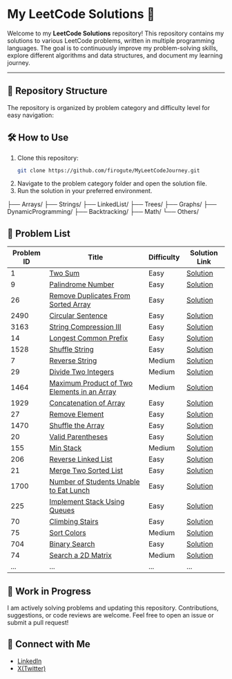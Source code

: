 # My LeetCode Solutions 🚀

Welcome to my **LeetCode Solutions** repository! This repository contains my solutions to various LeetCode problems, written in multiple programming languages. The goal is to continuously improve my problem-solving skills, explore different algorithms and data structures, and document my learning journey.

---

## 📂 Repository Structure

The repository is organized by problem category and difficulty level for easy navigation:

## 🛠️ How to Use

1. Clone this repository:
   ```bash
   git clone https://github.com/firogute/MyLeetCodeJourney.git
   ```
2. Navigate to the problem category folder and open the solution file.
3. Run the solution in your preferred environment.

├── Arrays/ ├── Strings/ ├── LinkedList/ ├── Trees/ ├── Graphs/ ├── DynamicProgramming/ ├── Backtracking/ ├── Math/ └── Others/

## 📌 Problem List

| Problem ID | Title                                                                                                                     | Difficulty | Solution Link                                                                      |
| ---------- | ------------------------------------------------------------------------------------------------------------------------- | ---------- | ---------------------------------------------------------------------------------- |
| 1          | [Two Sum](https://leetcode.com/problems/two-sum/)                                                                         | Easy       | [Solution](./1.%20TwoSum.js)                                                       |
| 9          | [Palindrome Number](https://leetcode.com/problems/palindrome-number/)                                                     | Easy       | [Solution](./9.%20PalindromeNumber.js)                                             |
| 26         | [Remove Duplicates From Sorted Array](https://leetcode.com/problems/remove-duplicates-from-sorted-array/)                 | Easy       | [Solution](./26.%20RemoveDuplicatesfromSortedArray.js)                             |
| 2490       | [Circular Sentence](https://leetcode.com/problems/circular-sentence/)                                                     | Easy       | [Solution](./2490.%20CircularSentence.py)                                          |
| 3163       | [String Compression III](https://leetcode.com/problems/string-compression-iii/)                                           | Easy       | [Solution](./3163.%20String%20Compression%20III.py)                                |
| 14         | [Longest Common Prefix](https://leetcode.com/problems/longest-common-prefix/)                                             | Easy       | [Solution](./14.%20Longest%20Common%20Prefix.py)                                   |
| 1528       | [Shuffle String](https://leetcode.com/problems/shuffle-string/)                                                           | Easy       | [Solution](./1528.%20Shuffle%20String.py)                                          |
| 7          | [Reverse String](https://leetcode.com/problems/reverse-integer/)                                                          | Medium     | [Solution](./14.%20Longest%20Common%20Prefix.py)                                   |
| 29         | [Divide Two Integers](https://leetcode.com/problems/divide-two-integers/)                                                 | Medium     | [Solution](./29.%20Divide%20Two%20Integers.py)                                     |
| 1464       | [Maximum Product of Two Elements in an Array](https://leetcode.com/problems/maximum-product-of-two-elements-in-an-array/) | Medium     | [Solution](./1464.%20Maximum%20Product%20of%20Two%20Elements%20in%20an%20Array.py) |
| 1929       | [Concatenation of Array](https://leetcode.com/problems/concatenation-of-array/)                                           | Easy       | [Solution](./1929.%20Concatenation%20of%20Array.py)                                |
| 27         | [Remove Element](https://leetcode.com/problems/remove-element/)                                                           | Easy       | [Solution](./27.%20Remove%20Element.py)                                            |
| 1470       | [Shuffle the Array](https://leetcode.com/problems/shuffle-the-array/)                                                     | Easy       | [Solution](./1470.%20Shuffle%20the%20Array.py)                                     |
| 20         | [Valid Parentheses](https://leetcode.com/problems/valid-parentheses/)                                                     | Easy       | [Solution](./20.%20Valid%20Parentheses.py)                                         |
| 155        | [Min Stack](https://leetcode.com/problems/min-stack/)                                                                     | Medium     | [Solution](./155.%20Min%20Stack.py)                                                |
| 206        | [Reverse Linked List](https://leetcode.com/problems/reverse-linked-list/)                                                 | Easy       | [Solution](./206.%20Reverse%20Linked%20List.py)                                    |
| 21         | [Merge Two Sorted List](https://leetcode.com/problems/merge-two-sorted-lists/)                                            | Easy       | [Solution](./21.%20Merge%20Two%20Sorted%20Lists.py)                                |
| 1700       | [Number of Students Unable to Eat Lunch](https://leetcode.com/problems/number-of-students-unable-to-eat-lunch/)           | Easy       | [Solution](./1700.%20Number%20of%20Students%20Unable%20to%20Eat%20Lunch.py)        |
| 225        | [Implement Stack Using Queues](https://leetcode.com/problems/implement-stack-using-queues/)                               | Easy       | [Solution](./225.%20Implement%20Stack%20using%20Queues.py)                         |
| 70         | [Climbing Stairs](https://leetcode.com/problems/climbing-stairs/)                                                         | Easy       | [Solution](./70.%20Climbing%20Stairs.py)                                           |
| 75         | [Sort Colors](https://leetcode.com/problems/sort-colors/)                                                                 | Medium     | [Solution](./75.%20Sort%20Colors.py)                                               |
| 704        | [Binary Search](https://leetcode.com/problems/binary-search/)                                                             | Easy       | [Solution](./704.%20Binary%20Search.py)                                            |
| 74         | [Search a 2D Matrix](https://leetcode.com/problems/search-a-2d-matrix/)                                                   | Medium     | [Solution](./74.%20Search%20a%202D%20Matrix.py)                                    |
| ...        | ...                                                                                                                       | ...        | ...                                                                                |

## 🚧 Work in Progress

I am actively solving problems and updating this repository. Contributions, suggestions, or code reviews are welcome. Feel free to open an issue or submit a pull request!

## 🤝 Connect with Me

- [LinkedIn](https://www.linkedin.com/in/firoguteta/)
- [X(Twitter)](https://x.com/FiroGute492)
